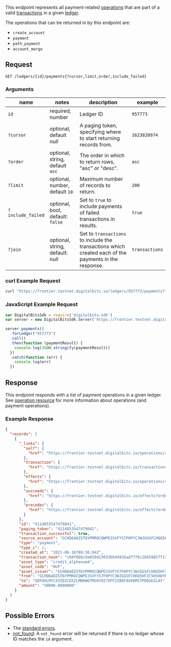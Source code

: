 This endpoint represents all payment-related [operations](https://github.com/xdbfoundation/go/tree/master/services/frontier/internal/docs/reference/resources/operation.md) that are part
of a valid [transactions](https://github.com/xdbfoundation/go/tree/master/services/frontier/internal/docs/reference/resources/transaction.md) in a given [ledger](https://github.com/xdbfoundation/go/tree/master/services/frontier/internal/docs/reference/resources/ledger.md).

The operations that can be returned in by this endpoint are:

- `create_account`
- `payment`
- `path_payment`
- `account_merge`

## Request

```
GET /ledgers/{id}/payments{?cursor,limit,order,include_failed}
```

### Arguments

|  name  |  notes  | description | example |
| ------ | ------- | ----------- | ------- |
| `id` | required, number | Ledger ID | `957773` |
| `?cursor` | optional, default _null_ | A paging token, specifying where to start returning records from. | `1623820974` |
| `?order`  | optional, string, default `asc` | The order in which to return rows, "asc" or "desc". | `asc` |
| `?limit`  | optional, number, default `10` | Maximum number of records to return. | `200` |
| `?include_failed` | optional, bool, default: `false` | Set to `true` to include payments of failed transactions in results. | `true` |
| `?join` | optional, string, default: _null_ | Set to `transactions` to include the transactions which created each of the payments in the response. | `transactions` |

### curl Example Request

```sh
curl "https://frontier.testnet.digitalbits.io/ledgers/957773/payments?limit=1"
```

### JavaScript Example Request

```javascript
var DigitalBitsSdk = require('digitalbits-sdk')
var server = new DigitalBitsSdk.Server('https://frontier.testnet.digitalbits.io');

server.payments()
  .forLedger("957773")
  .call()
  .then(function (paymentResult) {
    console.log(JSON.stringify(paymentResult))
  })
  .catch(function (err) {
    console.log(err)
  })
```

## Response

This endpoint responds with a list of payment operations in a given ledger. See [operation
resource](https://github.com/xdbfoundation/go/tree/master/services/frontier/internal/docs/reference/resources/operation.md) for more information about operations (and payment
operations).

### Example Response

```json
{
  "records": [
    {
      "_links": {
        "self": {
          "href": "https://frontier.testnet.digitalbits.io/operations/4114853547479041"
        },
        "transaction": {
          "href": "https://frontier.testnet.digitalbits.io/transactions/c60f666cda020d13033bb44926adf7f6c2b659857f13959e3988351055c0b52f"
        },
        "effects": {
          "href": "https://frontier.testnet.digitalbits.io/operations/4114853547479041/effects"
        },
        "succeeds": {
          "href": "https://frontier.testnet.digitalbits.io/effects?order=desc&cursor=4114853547479041"
        },
        "precedes": {
          "href": "https://frontier.testnet.digitalbits.io/effects?order=asc&cursor=4114853547479041"
        }
      },
      "id": "4114853547479041",
      "paging_token": "4114853547479041",
      "transaction_successful": true,
      "source_account": "GCHQ6AOZST6YPMROCQWPE3SVFY57FHPYC3WJGGSFCHOQ5HFZC5HSHQYK",
      "type": "payment",
      "type_i": 1,
      "created_at": "2021-06-16T09:36:04Z",
      "transaction_hash": "c60f666cda020d13033bb44926adf7f6c2b659857f13959e3988351055c0b52f",
      "asset_type": "credit_alphanum4",
      "asset_code": "HUF",
      "asset_issuer": "GCHQ6AOZST6YPMROCQWPE3SVFY57FHPYC3WJGGSFCHOQ5HFZC5HSHQYK",
      "from": "GCHQ6AOZST6YPMROCQWPE3SVFY57FHPYC3WJGGSFCHOQ5HFZC5HSHQYK",
      "to": "GDFOHLMYCXVZD2CDXZLMW6W6TMU4YO27XFF2IBAFAV66MSTPDDSK2LAY",
      "amount": "50000.0000000"
    }
  ]
}
```

## Possible Errors

- The [standard errors](https://github.com/xdbfoundation/go/blob/master/services/frontier/internal/docs/reference/errors.md#standard-errors).
- [not_found](https://github.com/xdbfoundation/go/blob/master/services/frontier/internal/docs/reference/errors/not-found.md): A `not_found` error will be returned if there is no ledger whose ID matches the `id` argument.

